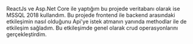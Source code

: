 ReactJs ve Asp.Net Core ile yaptığım bu projede veritabanı olarak ise MSSQL 2018 kullandım. Bu projede frontend ile backend arasındaki etkileşimin nasıl olduğunu Api'ye istek atmanın yanında methodlar ile de etkileşim sağladım. Bu etkileşimde genel olarak crud operasyonlarını gerçekleştirdim. 
